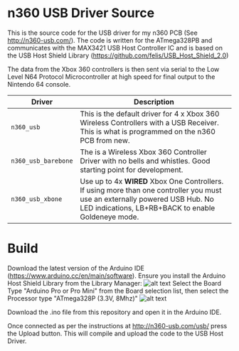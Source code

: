 # n360 USB Driver Source

This is the source code for the USB driver for my n360 PCB (See http://n360-usb.com/). The code is written for the ATmega328PB and communicates with the MAX3421 USB Host Controller IC and is based on the USB Host Shield Library (https://github.com/felis/USB_Host_Shield_2.0)

The data from the Xbox 360 controllers is then sent via serial to the Low Level N64 Protocol Microcontroller at high speed for final output to the Nintendo 64 console.


| Driver | Description |
| --- | --- |
| `n360_usb` | This is the default driver for 4 x Xbox 360 Wireless Controllers with a USB Receiver. This is what is programmed on the n360 PCB from new.|
| `n360_usb_barebone` | The is a Wireless Xbox 360 Controller Driver with no bells and whistles. Good starting point for development. |
| `n360_usb_xbone` | Use up to 4x **WIRED** Xbox One Controllers. If using more than one controller you must use an externally powered USB Hub. No LED indications, LB+RB+BACK to enable Goldeneye mode.|


# Build
Download the latest version of the Arduino IDE (https://www.arduino.cc/en/main/software). Ensure you install the Arduino Host Shield Library from the Library Manager:
![alt text](https://i.imgur.com/7ZfBsUC.png)
Select the Board Type "Arduino Pro or Pro Mini" from the Board selection list, then select the Processor type "ATmega328P (3.3V, 8Mhz)"
![alt text](https://i.imgur.com/lJ7mr9g.png)

Download the .ino file from this repository and open it in the Arduino IDE.

Once connected as per the instructions at http://n360-usb.com/usb/ press the Upload button. This will compile and upload the code to the USB Host Driver.
